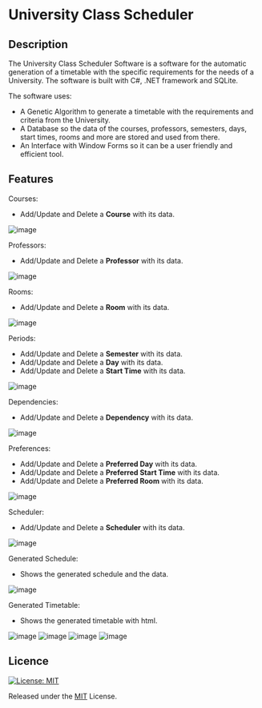# University Class Scheduler

## Description
The University Class Scheduler Software is a software for the automatic generation of a timetable with the specific requirements for the needs of a University.
The software is built with C#, .NET framework and SQLite.

The software uses:
 - A Genetic Algorithm to generate a timetable with the requirements and criteria from the University.
 - A Database so the data of the courses, professors, semesters, days, start times, rooms and more are stored and used from there.
 - An Interface with Window Forms so it can be a user friendly and efficient tool.

## Features

Courses:
- Add/Update and Delete a **Course** with its data.

![image](https://github.com/nickarabidis/UniTimetableScheduler/assets/75751845/517b080f-a015-48f9-9fc8-c70540b424eb)

Professors:
- Add/Update and Delete a **Professor** with its data.

![image](https://github.com/nickarabidis/UniTimetableScheduler/assets/75751845/766436c6-cf0d-4f24-a31c-8bab35ee5461)

Rooms:
- Add/Update and Delete a **Room** with its data.

![image](https://github.com/nickarabidis/UniTimetableScheduler/assets/75751845/c26e9492-1508-47f2-8fbd-e93201ffb9f3)

Periods:
- Add/Update and Delete a **Semester** with its data.
- Add/Update and Delete a **Day** with its data.
- Add/Update and Delete a **Start Time** with its data.

![image](https://github.com/nickarabidis/UniTimetableScheduler/assets/75751845/74c57c2d-eb36-498e-ae3b-b2a293f969e9)

Dependencies:
- Add/Update and Delete a **Dependency** with its data.

![image](https://github.com/nickarabidis/UniTimetableScheduler/assets/75751845/dccf2984-5f07-4aa1-9d1e-17546ff359f9)

Preferences:
- Add/Update and Delete a **Preferred Day** with its data.
- Add/Update and Delete a **Preferred Start Time** with its data.
- Add/Update and Delete a **Preferred Room** with its data.

![image](https://github.com/nickarabidis/UniTimetableScheduler/assets/75751845/b0433e78-d76e-49b3-a5f5-6e5af9a3fcd5)

Scheduler:
- Add/Update and Delete a **Scheduler** with its data.

![image](https://github.com/nickarabidis/UniTimetableScheduler/assets/75751845/12376004-6a11-4306-8540-eddf925e1501)

Generated Schedule:
- Shows the generated schedule and the data.

![image](https://github.com/nickarabidis/UniTimetableScheduler/assets/75751845/7adfaa75-b225-4aa4-a9a9-f9b79b80d2c9)

Generated Timetable:
- Shows the generated timetable with html.

![image](https://github.com/nickarabidis/UniTimetableScheduler/assets/75751845/8994995b-a1f5-4365-b7a8-bc1ba7f306ba)
![image](https://github.com/nickarabidis/UniTimetableScheduler/assets/75751845/0981826b-276b-47fc-a8b0-8729b7a3b63c)
![image](https://github.com/nickarabidis/UniTimetableScheduler/assets/75751845/469a4d24-3b5b-490a-9ee0-9ab76c63c1cc)
![image](https://github.com/nickarabidis/UniTimetableScheduler/assets/75751845/ef68b0e3-82f0-46e0-b6f0-153c2941e91e)

## Licence
[![License: MIT](https://img.shields.io/badge/License-MIT-yellow.svg)](https://opensource.org/licenses/MIT)

Released under the [MIT](https://github.com/nickarabidis/UniTimetableScheduler/blob/main/LICENSE) License.
